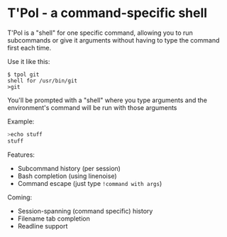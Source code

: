 T'Pol - a command-specific shell
====

T'Pol is a "shell" for one specific command, allowing you to run subcommands or give it arguments without having to type the command first each time.

Use it like this:
```
$ tpol git
shell for /usr/bin/git
>git 
```
You'll be prompted with a "shell" where you type arguments and the environment's command will be run with those arguments

Example:
```bash
>echo stuff
stuff
```

Features:
* Subcommand history (per session)
* Bash completion (using linenoise)
* Command escape (just type `!command with args`)

Coming:
* Session-spanning (command specific) history
* Filename tab completion
* Readline support

